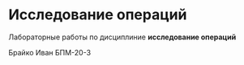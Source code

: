 # Исследование операций

Лабораторные работы по дисциплиние **исследование операций**

Брайко Иван БПМ-20-3
